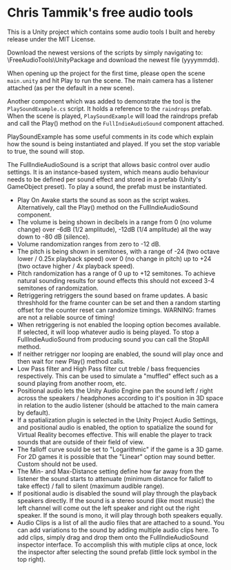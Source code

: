# Chris Tammik's free audio tools

This is a Unity project which contains some audio tools I built and hereby release under the MIT License.

Download the newest versions of the scripts by simply navigating to: \FreeAudioTools\UnityPackage and download the newest file (yyyymmdd).

When opening up the project for the first time, please open the scene `main.unity` and hit Play to run the scene. The main camera has a listener attached (as per the default in a new scene). 

Another component which was added to demonstrate the tool is the `PlaySoundExample.cs` script. It holds a reference to the `raindrops` prefab. When the scene is played, `PlaySoundExample` will load the raindrops prefab and call the Play() method on the `FullIndieAudioSound` component attached.

PlaySoundExample has some useful comments in its code which explain how the sound is being instantiated and played. If you set the stop variable to true, the sound will stop.

The FullIndieAudioSound is a script that allows basic control over audio settings. It is an instance-based system, which means audio behaviour needs to be defined per sound effect and stored in a prefab (Unity's GameObject preset). To play a sound, the prefab must be instantiated.

- Play On Awake starts the sound as soon as the script wakes. Alternatively, call the Play() method on the FullIndieAudioSound component.
- The volume is being shown in decibels in a range from 0 (no volume change) over -6dB (1/2 amplitude), -12dB (1/4 amplitude) all the way down to -80 dB (silence).
- Volume randomization ranges from zero to -12 dB.
- The pitch is being shown in semitones, with a range of -24 (two octave lower / 0.25x playback speed) over 0 (no change in pitch) up to +24 (two octave higher / 4x playback speed).
- Pitch randomization has a range of 0 up to +12 semitones. To achieve natural sounding results for sound effects this should not exceed 3-4 semitones of randomization.
- Retriggering retriggers the sound based on frame updates. A basic threshhold for the frame counter can be set and then a random starting offset for the counter reset can randomize timings. WARNING: frames are not a reliable source of timing!
- When retriggering is not enabled the looping option becomes available. If selected, it will loop whatever audio is being played. To stop a FullIndieAudioSound from producing sound you can call the StopAll method.
- If neither retrigger nor looping are enabled, the sound will play once and then wait for new Play() method calls.
- Low Pass filter and High Pass filter cut treble / bass frequencies respectively. This can be used to simulate a "muffled" effect such as a sound playing from another room, etc.
- Positional audio lets the Unity Audio Engine pan the sound left / right across the speakers / headphones according to it's position in 3D space in relation to the audio listener (should be attached to the main camera by default).
- If a spatialization plugin is selected in the Unity Project Audio Settings, and positional audio is enabled, the option to spatialize the sound for Virtual Reality becomes effective. This will enable the player to track sounds that are outside of their field of view.
- The falloff curve sould be set to "Logarithmic" if the game is a 3D game. For 2D games it is possible that the "Linear" option may sound better. Custom should not be used.
- The Min- and Max-Distance setting define how far away from the listener the sound starts to attenuate (minimum distance for falloff to take effect) / fall to silent (maximum audible range).
- If positional audio is disabled the sound will play through the playback speakers directly. If the sound is a stereo sound (like most music) the left channel will come out the left speaker and right out the right speaker. If the sound is mono, it will play through both speakers equally.
- Audio Clips is a list of all the audio files that are attached to a sound. You can add variations to the sound by adding multiple audio clips here. To add clips, simply drag and drop them onto the FullIndieAudioSound inspector interface. To accomplish this with mutiple clips at once, lock the inspector after selecting the sound prefab (little lock symbol in the top right).

